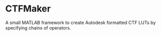 CTFMaker
========

A small MATLAB framework to create Autodesk formatted CTF LUTs by specifying chains of operators.
